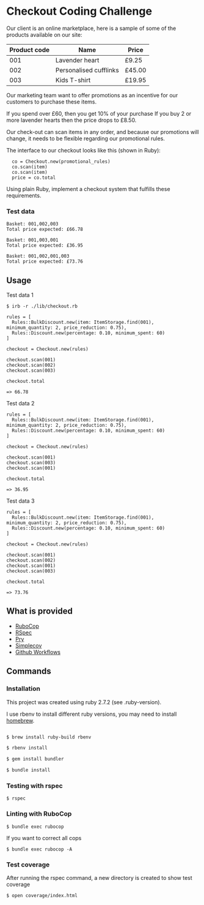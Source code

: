 # Checkout Coding Challenge



Our client is an online marketplace, here is a sample of some of the products available on our site:


| Product code  | Name                   | Price      |
|---------------|------------------------|------------|
| 001           | Lavender heart         | £9.25      |
| 002           | Personalised cufflinks | £45.00     |
| 003           | Kids T-shirt           | £19.95     |


Our marketing team want to offer promotions as an incentive for our customers to purchase these items.

If you spend over £60, then you get 10% of your purchase
If you buy 2 or more lavender hearts then the price drops to £8.50.

Our check-out can scan items in any order, and because our promotions will change, it needs to be flexible regarding our promotional rules.

The interface to our checkout looks like this (shown in Ruby):

```
  co = Checkout.new(promotional_rules)
  co.scan(item)
  co.scan(item)
  price = co.total
```

Using plain Ruby, implement a checkout system that fulfills these requirements.


### Test data

```
Basket: 001,002,003
Total price expected: £66.78

Basket: 001,003,001
Total price expected: £36.95

Basket: 001,002,001,003
Total price expected: £73.76
```

## Usage

Test data 1

```
$ irb -r ./lib/checkout.rb

rules = [
  Rules::BulkDiscount.new(item: ItemStorage.find(001), minimum_quantity: 2, price_reduction: 0.75), 
  Rules::Discount.new(percentage: 0.10, minimum_spent: 60)
]

checkout = Checkout.new(rules)

checkout.scan(001)
checkout.scan(002)
checkout.scan(003)

checkout.total

=> 66.78
```

Test data 2

```
rules = [
  Rules::BulkDiscount.new(item: ItemStorage.find(001), minimum_quantity: 2, price_reduction: 0.75), 
  Rules::Discount.new(percentage: 0.10, minimum_spent: 60)
]

checkout = Checkout.new(rules)

checkout.scan(001)
checkout.scan(003)
checkout.scan(001)

checkout.total

=> 36.95
```

Test data 3


```
rules = [
  Rules::BulkDiscount.new(item: ItemStorage.find(001), minimum_quantity: 2, price_reduction: 0.75), 
  Rules::Discount.new(percentage: 0.10, minimum_spent: 60)
]

checkout = Checkout.new(rules)

checkout.scan(001)
checkout.scan(002)
checkout.scan(001)
checkout.scan(003)

checkout.total

=> 73.76
```


## What is provided

- [RuboCop](https://docs.rubocop.org/rubocop/index.html)
- [RSpec](https://relishapp.com/rspec)
- [Pry](https://github.com/pry/pry)
- [Simplecov](https://github.com/simplecov-ruby/simplecov)
- [Github Workflows](https://docs.github.com/en/actions/using-workflows)

## Commands

### Installation

This project was created using ruby 2.7.2 (see .ruby-version).

I use rbenv to install different ruby versions, you may need to install [homebrew](https://brew.sh).

```bash

$ brew install ruby-build rbenv

$ rbenv install

$ gem install bundler

$ bundle install
```

### Testing with rspec

```
$ rspec
```

### Linting with RuboCop

```
$ bundle exec rubocop
```

If you want to correct all cops

```
$ bundle exec rubocop -A
```

### Test coverage

After running the rspec command, a new directory is created to show test coverage

```
$ open coverage/index.html
```
